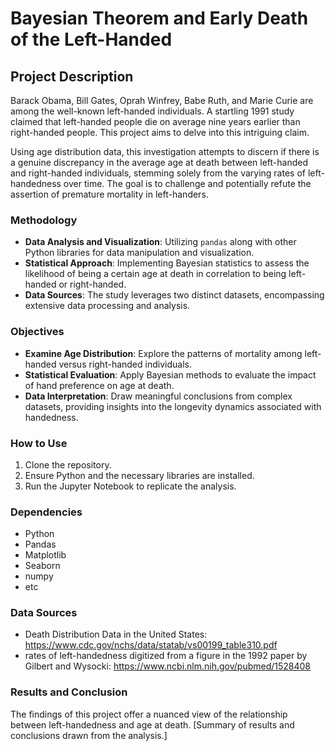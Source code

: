 # Bayesian Theorem and Early Death of the Left-Handed

## Project Description
Barack Obama, Bill Gates, Oprah Winfrey, Babe Ruth, and Marie Curie are among the well-known left-handed individuals. A startling 1991 study claimed that left-handed people die on average nine years earlier than right-handed people. This project aims to delve into this intriguing claim. 

Using age distribution data, this investigation attempts to discern if there is a genuine discrepancy in the average age at death between left-handed and right-handed individuals, stemming solely from the varying rates of left-handedness over time. The goal is to challenge and potentially refute the assertion of premature mortality in left-handers.

### Methodology
- **Data Analysis and Visualization**: Utilizing `pandas` along with other Python libraries for data manipulation and visualization.
- **Statistical Approach**: Implementing Bayesian statistics to assess the likelihood of being a certain age at death in correlation to being left-handed or right-handed.
- **Data Sources**: The study leverages two distinct datasets, encompassing extensive data processing and analysis.

### Objectives
- **Examine Age Distribution**: Explore the patterns of mortality among left-handed versus right-handed individuals.
- **Statistical Evaluation**: Apply Bayesian methods to evaluate the impact of hand preference on age at death.
- **Data Interpretation**: Draw meaningful conclusions from complex datasets, providing insights into the longevity dynamics associated with handedness.

### How to Use
1. Clone the repository.
2. Ensure Python and the necessary libraries are installed.
3. Run the Jupyter Notebook to replicate the analysis.

### Dependencies
- Python
- Pandas
- Matplotlib
- Seaborn
- numpy
- etc

### Data Sources
- Death Distribution Data in the United States: https://www.cdc.gov/nchs/data/statab/vs00199_table310.pdf
- rates of left-handedness digitized from a figure in the 1992 paper by Gilbert and Wysocki: https://www.ncbi.nlm.nih.gov/pubmed/1528408

### Results and Conclusion
The findings of this project offer a nuanced view of the relationship between left-handedness and age at death. [Summary of results and conclusions drawn from the analysis.]


